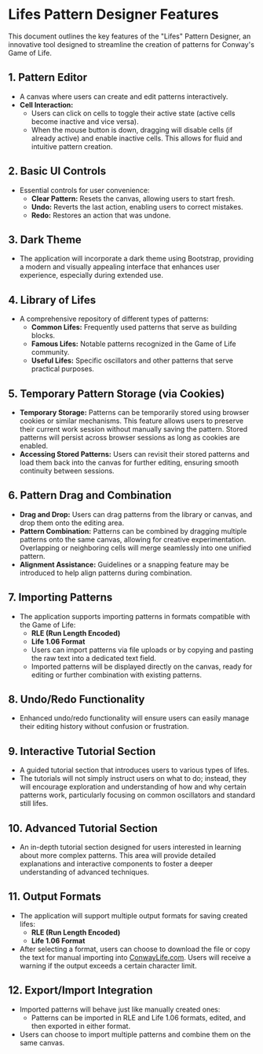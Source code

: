 # Lifes Pattern Designer Features

This document outlines the key features of the "Lifes" Pattern Designer, an innovative tool designed to streamline the creation of patterns for Conway's Game of Life.

## 1. Pattern Editor
- A canvas where users can create and edit patterns interactively.
- **Cell Interaction:**
  - Users can click on cells to toggle their active state (active cells become inactive and vice versa).
  - When the mouse button is down, dragging will disable cells (if already active) and enable inactive cells. This allows for fluid and intuitive pattern creation.

## 2. Basic UI Controls
- Essential controls for user convenience:
  - **Clear Pattern:** Resets the canvas, allowing users to start fresh.
  - **Undo:** Reverts the last action, enabling users to correct mistakes.
  - **Redo:** Restores an action that was undone.

## 3. Dark Theme
- The application will incorporate a dark theme using Bootstrap, providing a modern and visually appealing interface that enhances user experience, especially during extended use.

## 4. Library of Lifes
- A comprehensive repository of different types of patterns:
  - **Common Lifes:** Frequently used patterns that serve as building blocks.
  - **Famous Lifes:** Notable patterns recognized in the Game of Life community.
  - **Useful Lifes:** Specific oscillators and other patterns that serve practical purposes.
  
## 5. Temporary Pattern Storage (via Cookies)
- **Temporary Storage:** Patterns can be temporarily stored using browser cookies or similar mechanisms. This feature allows users to preserve their current work session without manually saving the pattern. Stored patterns will persist across browser sessions as long as cookies are enabled.
- **Accessing Stored Patterns:** Users can revisit their stored patterns and load them back into the canvas for further editing, ensuring smooth continuity between sessions.

## 6. Pattern Drag and Combination
- **Drag and Drop:** Users can drag patterns from the library or canvas, and drop them onto the editing area.
- **Pattern Combination:** Patterns can be combined by dragging multiple patterns onto the same canvas, allowing for creative experimentation. Overlapping or neighboring cells will merge seamlessly into one unified pattern.
- **Alignment Assistance:** Guidelines or a snapping feature may be introduced to help align patterns during combination.

## 7. Importing Patterns
- The application supports importing patterns in formats compatible with the Game of Life:
  - **RLE (Run Length Encoded)**
  - **Life 1.06 Format**
  - Users can import patterns via file uploads or by copying and pasting the raw text into a dedicated text field.
  - Imported patterns will be displayed directly on the canvas, ready for editing or further combination with existing patterns.

## 8. Undo/Redo Functionality
- Enhanced undo/redo functionality will ensure users can easily manage their editing history without confusion or frustration.

## 9. Interactive Tutorial Section
- A guided tutorial section that introduces users to various types of lifes.
- The tutorials will not simply instruct users on what to do; instead, they will encourage exploration and understanding of how and why certain patterns work, particularly focusing on common oscillators and standard still lifes.

## 10. Advanced Tutorial Section
- An in-depth tutorial section designed for users interested in learning about more complex patterns. This area will provide detailed explanations and interactive components to foster a deeper understanding of advanced techniques.

## 11. Output Formats
- The application will support multiple output formats for saving created lifes:
  - **RLE (Run Length Encoded)**
  - **Life 1.06 Format**
- After selecting a format, users can choose to download the file or copy the text for manual importing into [ConwayLife.com](https://conwaylife.com/). Users will receive a warning if the output exceeds a certain character limit.

## 12. Export/Import Integration
- Imported patterns will behave just like manually created ones:
  - Patterns can be imported in RLE and Life 1.06 formats, edited, and then exported in either format.
- Users can choose to import multiple patterns and combine them on the same canvas.